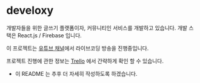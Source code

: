# develoxy

개발자들을 위한 글쓰기 플랫폼이자, 커뮤니티인 서비스를 개발하고 있습니다.
개발 스택은 React.js / Firebase 입니다.

이 프로젝트는 [유튜브 채널](http://www.youtube.com/c/MinjunKim/live)에서 라이브코딩 방송을 진행중입니다.

프로젝트 진행에 관한 정보는 [Trello](https://trello.com/b/uVKZAhgX/develoxy) 에서 간략하게 확인 할 수 있습니다.

* 이 README 는 추후 더 자세히 작성하도록 하겠습니다.